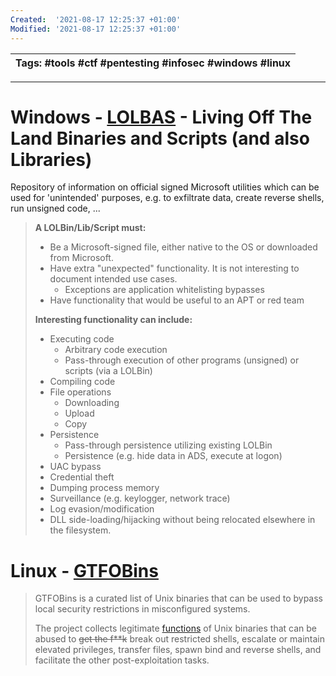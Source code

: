 ```yaml
---
Created:  '2021-08-17 12:25:37 +01:00'
Modified: '2021-08-17 12:25:37 +01:00'
---
```


| Tags: #tools #ctf #pentesting #infosec #windows #linux |
| --------------------------------------- |

---
# Windows - [LOLBAS](https://lolbas-project.github.io/) - Living Off The Land Binaries and Scripts (and also Libraries)
Repository of information on official signed Microsoft utilities which can be used for 'unintended' purposes, e.g. to exfiltrate data, create reverse shells, run unsigned code, ...

> **A LOLBin/Lib/Script must:**
> 
> -   Be a Microsoft-signed file, either native to the OS or downloaded from Microsoft.
> -   Have extra "unexpected" functionality. It is not interesting to document intended use cases.
>     -   Exceptions are application whitelisting bypasses
> -   Have functionality that would be useful to an APT or red team
> 
> **Interesting functionality can include:**
> 
> -   Executing code
>     -   Arbitrary code execution
>     -   Pass-through execution of other programs (unsigned) or scripts (via a LOLBin)
> -   Compiling code
> -   File operations
>     -   Downloading
>     -   Upload
>     -   Copy
> -   Persistence
>     -   Pass-through persistence utilizing existing LOLBin
>     -   Persistence (e.g. hide data in ADS, execute at logon)
> -   UAC bypass
> -   Credential theft
> -   Dumping process memory
> -   Surveillance (e.g. keylogger, network trace)
> -   Log evasion/modification
> -   DLL side-loading/hijacking without being relocated elsewhere in the filesystem.


# Linux - [GTFOBins](https://gtfobins.github.io/)

> GTFOBins is a curated list of Unix binaries that can be used to bypass local security restrictions in misconfigured systems.
>
> The project collects legitimate [functions](https://gtfobins.github.io/functions/) of Unix binaries that can be abused to ~~get the f**k~~ break out restricted shells, escalate or maintain elevated privileges, transfer files, spawn bind and reverse shells, and facilitate the other post-exploitation tasks.